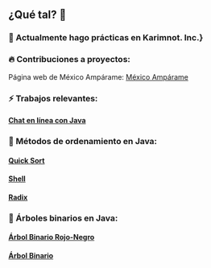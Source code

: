 ## ¿Qué tal? 👋

### 🔭 Actualmente hago prácticas en Karimnot. Inc.}

### 🔥 Contribuciones a proyectos:

Página web de México Ampárame: [México Ampárame](https://www.mexicoamparame.ac)

### ⚡ Trabajos relevantes:

#### [Chat en línea con Java](https://github.com/DnlVldz-git/Chat)

### 🤠 Métodos de ordenamiento en Java:

#### [Quick Sort](https://github.com/DnlVldz-git/quick_sort)

#### [Shell](https://github.com/DnlVldz-git/shell)

#### [Radix](https://github.com/DnlVldz-git/radix)

### 🌳 Árboles binarios en Java:

#### [Árbol Binario Rojo-Negro](https://github.com/DnlVldz-git/arbol_rojo_negro)

#### [Árbol Binario](https://github.com/DnlVldz-git/arbol_binario)




<!--
**DnlVldz-git/DnlVldz-git** is a ✨ _special_ ✨ repository because its `README.md` (this file) appears on your GitHub profile.

Here are some ideas to get you started:

- 🔭 I’m currently working on ...
- 🌱 I’m currently learning ...
- 👯 I’m looking to collaborate on ...
- 🤔 I’m looking for help with ...
- 💬 Ask me about ...
- 📫 How to reach me: ...
- 😄 Pronouns: ...
- ⚡ Fun fact: ...
-->
